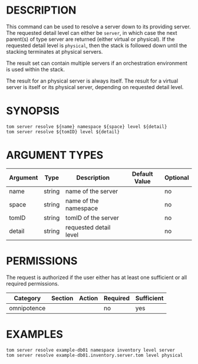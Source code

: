 # DESCRIPTION

This command can be used to resolve a server down to its
providing server. The requested detail level can either be `server`, in
which case the next parent(s) of type server are returned (either virtual or
physical). If the requested detail level is `physical`, then the stack
is followed down until the stacking terminates at physical servers.

The result set can contain multiple servers if an orchestration
environment is used within the stack.

The result for an physical server is always itself. The result for a virtual
server is itself or its physical server, depending on requested detail level.

# SYNOPSIS

```
tom server resolve ${name} namespace ${space} level ${detail}
tom server resolve ${tomID} level ${detail}
```

# ARGUMENT TYPES

Argument | Type | Description | Default Value | Optional
 ------- | ---- | ----------- | ------------- | --------
name | string | name of the server | | no
space | string | name of the namespace | | no
tomID | string | tomID of the server | | no
detail | string | requested detail level | | no

# PERMISSIONS

The request is authorized if the user either has at least one
sufficient or all required permissions.

Category | Section | Action | Required | Sufficient
 ------- | ------- | ------ | -------- | ----------
omnipotence | | | no | yes

# EXAMPLES

```
tom server resolve example-db01 namespace inventory level server
tom server resolve example-db01.inventory.server.tom level physical
```
